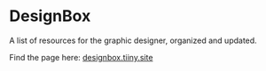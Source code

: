# DesignBox
A list of resources for the graphic designer, organized and updated.

Find the page here: [designbox.tiiny.site](https://designbox.tiiny.site/)
